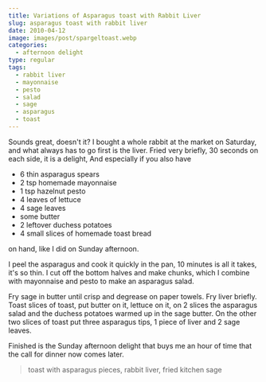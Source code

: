 ```yaml
---
title: Variations of Asparagus toast with Rabbit Liver
slug: asparagus toast with rabbit liver
date: 2010-04-12
image: images/post/spargeltoast.webp
categories: 
  - afternoon delight
type: regular
tags: 
  - rabbit liver
  - mayonnaise
  - pesto
  - salad
  - sage
  - asparagus
  - toast
---
```


Sounds great, doesn't it? I bought a whole rabbit at the market on Saturday, and what always has to go first is the liver. Fried very briefly, 30 seconds on each side, it is a delight, And especially if you also have

* 6 thin asparagus spears 
* 2 tsp homemade mayonnaise 
* 1 tsp hazelnut pesto 
* 4 leaves of lettuce 
* 4 sage leaves 
* some butter 
* 2 leftover duchess potatoes 
* 4 small slices of homemade toast bread

on hand, like I did on Sunday afternoon.

I peel the asparagus and cook it quickly in the pan, 10 minutes is all it takes, it's so thin. I cut off the bottom halves and make chunks, which I combine with mayonnaise and pesto to make an asparagus salad.

Fry sage in butter until crisp and degrease on paper towels. Fry liver briefly. Toast slices of toast, put butter on it, lettuce on it, on 2 slices the asparagus salad and the duchess potatoes warmed up in the sage butter. On the other two slices of toast put three asparagus tips, 1 piece of liver and 2 sage leaves.

Finished is the Sunday afternoon delight that buys me an hour of time that the call for dinner now comes later.

> toast with asparagus pieces, rabbit liver, fried kitchen sage
